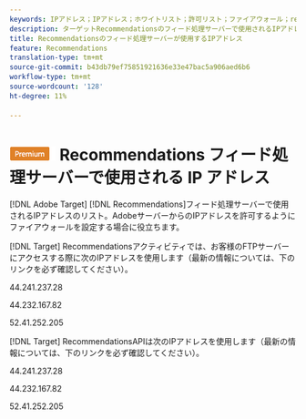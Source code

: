 ```yaml
---
keywords: IPアドレス；IPアドレス；ホワイトリスト；許可リスト；ファイアウォール；recs；フィード；サーバー；adobe marketing cloud;recommendations
description: ターゲットRecommendationsのフィード処理サーバーで使用されるIPアドレスのリストを表示し、Adobeサーバーから送信されるIPアドレスを許可するようにファイアウォールを設定します。
title: Recommendationsのフィード処理サーバーが使用するIPアドレス
feature: Recommendations
translation-type: tm+mt
source-git-commit: b43db79ef75851921636e33e47bac5a906aed6b6
workflow-type: tm+mt
source-wordcount: '128'
ht-degree: 11%

---
```



# ![PREMIUM](/help/assets/premium.png) Recommendations フィード処理サーバーで使用される IP アドレス

[!DNL Adobe Target] [!DNL Recommendations]フィード処理サーバーで使用されるIPアドレスのリスト。AdobeサーバーからのIPアドレスを許可するようにファイアウォールを設定する場合に役立ちます。

[!DNL Target]  Recommendationsアクティビティでは、お客様のFTPサーバーにアクセスする際に次のIPアドレスを使用します（最新の情報については、下のリンクを必ず確認してください）。

44.241.237.28

44.232.167.82

52.41.252.205

[!DNL Target]  RecommendationsAPIは次のIPアドレスを使用します（最新の情報については、下のリンクを必ず確認してください）。

44.241.237.28

44.232.167.82

52.41.252.205
